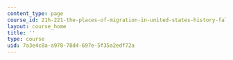 ```yaml
---
content_type: page
course_id: 21h-221-the-places-of-migration-in-united-states-history-fall-2006
layout: course_home
title: ''
type: course
uid: 7a3e4c8a-a978-78d4-697e-5f35a2edf72a
---
```


